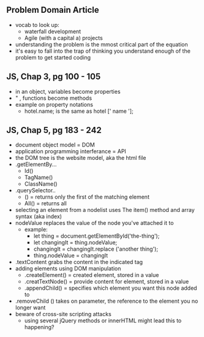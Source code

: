 ## Problem Domain Article
* vocab to look up:
    * waterfall development
    * Agile (with a capital a) projects
* understanding the problem is the mmost critical part of the equation 
* it's easy to fall into the trap of thinking you understand enough of the problem to get started coding

## JS, Chap 3, pg 100 - 105
* in an object, variables become properties 
* " , functions become methods
* example on property notations
    * hotel.name; is the same as hotel [' name '];

## JS, Chap 5, pg 183 - 242
* document object model  = DOM
* application programming interferance = API
* the DOM tree is the website model, aka the html file 
* .getElementBy...
    * Id()
    * TagName()
    * ClassName()
* .querySelector..
    * () = returns only the first of the matching element
    * All() = returns all
* selecting an element from a nodelist uses The item() method and array syntax (aka index)
* nodeValue replaces the value of the node you've attached it to
    * example:
        * let thing = document.getElementById('the-thing');
        * let changingIt = thing.nodeValue;
        * changingIt = changingIt.replace ('another thing');
        * thing.nodeValue = changingIt
* .textContent grabs the content in the indicated tag
* adding elements using DOM manipulation
    * .createElement() = created element, stored in a value
    * .creatTextNode() = provide content for element, stored in a value 
    * .appendChild() = specifies which element you want this node added to 
* .removeChild () takes on parameter, the reference to the element you no longer want 
* beware of cross-site scripting attacks 
    * using several jQuery methods or innerHTML might lead this to happening?
    



